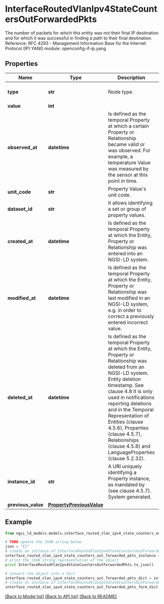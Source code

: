 # InterfaceRoutedVlanIpv4StateCountersOutForwardedPkts

The number of packets for which this entity was not their final IP destination and for which it was successful in finding a path to their final destination.  Reference: RFC 4293 - Management Information Base for the Internet Protocol (IP)  YANG module: openconfig-if-ip.yang 

## Properties

Name | Type | Description | Notes
------------ | ------------- | ------------- | -------------
**type** | **str** | Node type.  | [optional] [default to 'Property']
**value** | **int** |  | 
**observed_at** | **datetime** | Is defined as the temporal Property at which a certain Property or Relationship became valid or was observed. For example, a temperature Value was measured by the sensor at this point in time.  | [optional] 
**unit_code** | **str** | Property Value&#39;s unit code.  | [optional] 
**dataset_id** | **str** | It allows identifying a set or group of property values.  | [optional] 
**created_at** | **datetime** | Is defined as the temporal Property at which the Entity, Property or Relationship was entered into an NGSI-LD system.  | [optional] [readonly] 
**modified_at** | **datetime** | Is defined as the temporal Property at which the Entity, Property or Relationship was last modified in an NGSI-LD system, e.g. in order to correct a previously entered incorrect value.  | [optional] [readonly] 
**deleted_at** | **datetime** | Is defined as the temporal Property at which the Entity, Property or Relationship was deleted from an NGSI-LD system.  Entity deletion timestamp. See clause 4.8 It is only used in notifications reporting deletions and in the Temporal Representation of Entities (clause 4.5.6), Properties (clause 4.5.7), Relationships (clause 4.5.8) and LanguageProperties (clause 5.2.32).  | [optional] [readonly] 
**instance_id** | **str** | A URI uniquely identifying a Property instance, as mandated by (see clause 4.5.7). System generated.  | [optional] [readonly] 
**previous_value** | [**PropertyPreviousValue**](PropertyPreviousValue.md) |  | [optional] 

## Example

```python
from ngsi_ld_models.models.interface_routed_vlan_ipv4_state_counters_out_forwarded_pkts import InterfaceRoutedVlanIpv4StateCountersOutForwardedPkts

# TODO update the JSON string below
json = "{}"
# create an instance of InterfaceRoutedVlanIpv4StateCountersOutForwardedPkts from a JSON string
interface_routed_vlan_ipv4_state_counters_out_forwarded_pkts_instance = InterfaceRoutedVlanIpv4StateCountersOutForwardedPkts.from_json(json)
# print the JSON string representation of the object
print InterfaceRoutedVlanIpv4StateCountersOutForwardedPkts.to_json()

# convert the object into a dict
interface_routed_vlan_ipv4_state_counters_out_forwarded_pkts_dict = interface_routed_vlan_ipv4_state_counters_out_forwarded_pkts_instance.to_dict()
# create an instance of InterfaceRoutedVlanIpv4StateCountersOutForwardedPkts from a dict
interface_routed_vlan_ipv4_state_counters_out_forwarded_pkts_form_dict = interface_routed_vlan_ipv4_state_counters_out_forwarded_pkts.from_dict(interface_routed_vlan_ipv4_state_counters_out_forwarded_pkts_dict)
```
[[Back to Model list]](../README.md#documentation-for-models) [[Back to API list]](../README.md#documentation-for-api-endpoints) [[Back to README]](../README.md)


